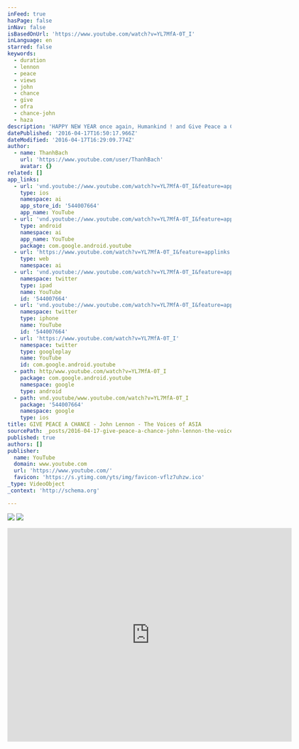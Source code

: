 ```yaml
---
inFeed: true
hasPage: false
inNav: false
isBasedOnUrl: 'https://www.youtube.com/watch?v=YL7MfA-0T_I'
inLanguage: en
starred: false
keywords:
  - duration
  - lennon
  - peace
  - views
  - john
  - chance
  - give
  - ofra
  - chance-john
  - haza
description: 'HAPPY NEW YEAR once again, Humankind ! and Give Peace a Chance ============================================= John Lennon Feat The Voices of ASIA A video viewed at HO CHI MINH CITY TV7 ******** GBYA "Even a fool, when he holdeth his peace, is counted wise ..." Proverbs - 17 28'
datePublished: '2016-04-17T16:50:17.966Z'
dateModified: '2016-04-17T16:29:09.774Z'
author:
  - name: ThanhBach
    url: 'https://www.youtube.com/user/ThanhBach'
    avatar: {}
related: []
app_links:
  - url: 'vnd.youtube://www.youtube.com/watch?v=YL7MfA-0T_I&feature=applinks'
    type: ios
    namespace: ai
    app_store_id: '544007664'
    app_name: YouTube
  - url: 'vnd.youtube://www.youtube.com/watch?v=YL7MfA-0T_I&feature=applinks'
    type: android
    namespace: ai
    app_name: YouTube
    package: com.google.android.youtube
  - url: 'https://www.youtube.com/watch?v=YL7MfA-0T_I&feature=applinks'
    type: web
    namespace: ai
  - url: 'vnd.youtube://www.youtube.com/watch?v=YL7MfA-0T_I&feature=applinks'
    namespace: twitter
    type: ipad
    name: YouTube
    id: '544007664'
  - url: 'vnd.youtube://www.youtube.com/watch?v=YL7MfA-0T_I&feature=applinks'
    namespace: twitter
    type: iphone
    name: YouTube
    id: '544007664'
  - url: 'https://www.youtube.com/watch?v=YL7MfA-0T_I'
    namespace: twitter
    type: googleplay
    name: YouTube
    id: com.google.android.youtube
  - path: http/www.youtube.com/watch?v=YL7MfA-0T_I
    package: com.google.android.youtube
    namespace: google
    type: android
  - path: vnd.youtube/www.youtube.com/watch?v=YL7MfA-0T_I
    package: '544007664'
    namespace: google
    type: ios
title: GIVE PEACE A CHANCE - John Lennon - The Voices of ASIA
sourcePath: _posts/2016-04-17-give-peace-a-chance-john-lennon-the-voices-of-asia.md
published: true
authors: []
publisher:
  name: YouTube
  domain: www.youtube.com
  url: 'https://www.youtube.com/'
  favicon: 'https://s.ytimg.com/yts/img/favicon-vflz7uhzw.ico'
_type: VideoObject
_context: 'http://schema.org'

---
```

![](https://the-grid-user-content.s3-us-west-2.amazonaws.com/731cd56e-151b-4545-bd49-852dfb1c8e5d.jpg)
![](https://the-grid-user-content.s3-us-west-2.amazonaws.com/01b8c76b-8969-4081-9074-9ac095622e0f.jpg)

<iframe src="https://cdn.embedly.com/widgets/media.html?src=https%3A%2F%2Fwww.youtube.com%2Fembed%2FYL7MfA-0T_I%3Ffeature%3Doembed&amp;url=https%3A%2F%2Fwww.youtube.com%2Fwatch%3Fv%3DYL7MfA-0T_I&amp;image=https%3A%2F%2Fi.ytimg.com%2Fvi%2FYL7MfA-0T_I%2Fhqdefault.jpg&amp;key=b7d04c9b404c499eba89ee7072e1c4f7&amp;type=text%2Fhtml&amp;schema=youtube" width="640" height="480" scrolling="no" frameborder="0" allowfullscreen="allowfullscreen" style=""></iframe>